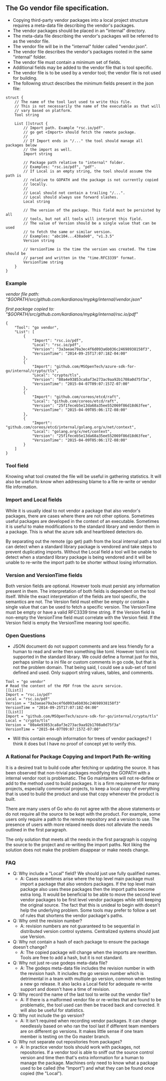 ## The Go vendor file specification.

 * Copying third-party vendor packages into a local project structure requires
    a meta-data file describing the vendor's packages.
 * The vendor packages should be placed in an "internal" directory.
 * The meta-data file describing the vendor's packages will be referred to as
    the vendor file.
 * The vendor file will be in the "internal" folder called "vendor.json".
 * The vendor file describes the vendor's packages rooted in the same "internal"
    folder.
 * The vendor file must contain a minimum set of fields.
 * Additional fields may be added to the vendor file that is tool specific.
 * The vendor file is to be used by a vendor tool; the vendor file is not used
    for building.
 * The following struct describes the minimum fields present in the json file:

```
struct {
	// The name of the tool last used to write this file.
	// This is not necessarily the name of the executable as that will
	// vary based on platform.
	Tool string
	
	List []struct {
		// Import path. Example "rsc.io/pdf".
		// go get <Import> should fetch the remote package.
		//
		// If Import ends in "/..." the tool should manage all packages below 
		// the import as well.
		Import string
		
		// Package path relative to "internal" folder.
		// Examples: "rsc.io/pdf", "pdf".
		// If Local is an empty string, the tool should assume the path is
		// relative to GOPATH and the package is not currently copied
		// locally.
		// 
		// Local should not contain a trailing "/...".
		// Local should always use forward slashes.
		Local string
		
		// The version of the package. This field must be persisted by all
		// tools, but not all tools will interpret this field.
		// The value of Version should be a single value that can be used
		// to fetch the same or similar version.
		// Examples: "abc104...438ade0", "v1.3.5"
		Version string
		
		// VersionTime is the time the version was created. The time should be
		// parsed and written in the "time.RFC3339" format.
		VersionTime string
	}
}
```

### Example
*vendor file path: "$GOPATH/src/github.com/kardianos/mypkg/internal/vendor.json"*

*first package copied to: "$GOPATH/src/github.com/kardianos/mypkg/internal/rsc.io/pdf"*

```
{
	"Tool": "go vendor",
	"List": [
		{
			"Import": "rsc.io/pdf",
			"Local": "rsc.io/pdf",
			"Version": "3a3aeae79a3ec4f6d093a6b036c24698938158f3",
			"VersionTime": "2014-09-25T17:07:18Z-04:00"
		},
		{
			"Import": "github.com/MSOpenTech/azure-sdk-for-go/internal/crypto/tls",
			"Local": "crypto/tls",
			"Version": "80a4e93853ca8af3e273ac9aa92b1708a0d75f3a",
			"VersionTime": "2015-04-07T09:07:157Z-07:00"
		},
		{
			"Import": "github.com/coreos/etcd/raft",
			"Local": "github.com/coreos/etcd/raft",
			"Version": "25f1feceb5e13da68a35ee552069f86d18d63fee",
			"VersionTime": "2015-04-09T05:06:17Z-08:00"
		},
		{
			"Import": "github.com/coreos/etcd/internal/golang.org/x/net/context",
			"Local": "golang.org/x/net/context",
			"Version": "25f1feceb5e13da68a35ee552069f86d18d63fee",
			"VersionTime": "2015-04-09T05:06:17Z-08:00"
		}
	]
}
```

### Tool field
Knowing what tool created the file will be useful in gathering statistics.
It will also be useful to know when addressing blame to a file re-write or
vendor file information.

### Import and Local fields
While it is usually ideal to not vendor a package that also vendor's packages,
there are cases where there are not other options. Sometimes useful packages
are developed in the context of an executable. Sometimes it is useful to make
modifications to the standard library and vendor them in a package. This is
what the azure sdk and heartbleed detectors do.

By separating out the remote (go get) path from the local internal path
a tool can detect when a standard library package is vendored and take steps
to prevent duplicating imports. Without the Local field a tool will be unable
to detect when a standard library package is being vendored and it will
be unable to re-write the import path to be shorter without losing information.

### Version and VersionTime fields
Both version fields are optional. However tools must persist any information
present in them. The interpretation of both fields is dependent on the tool
itself. While the exact interpretation of the fields are tool specific, the
semantics are not. The Version field must either be empty or contain a single
value that can be used to fetch a specific version. The VersionTime must be
empty or have a valid RFC3339 time string. If the Version field is non-empty
the VersionTime field must correlate with the Version field. If the Version
field is empty the VersionTime meaning tool specific.

### Open Questions
 * JSON document do not support comments and are less friendly for a human
    to read and write then something like toml. However toml is not supported
	in the standard library.
	We could define a format just for this, perhaps similar to a ini file
	or custom comments in go code, but that is not the problem domain.
	That being said, I could see a sub-set of toml defined and used.
	Only support string values, tables, and comments.

```
Tool = "go vendor"
# Read the content of the PDF from the azure service.
[[List]]
Import = "rsc.io/pdf"
Local = "rsc.io/pdf"
Version = "3a3aeae79a3ec4f6d093a6b036c24698938158f3"
VersionTime = "2014-09-25T17:07:18Z-04:00"
[[List]]
Import = "github.com/MSOpenTech/azure-sdk-for-go/internal/crypto/tls"
Local = "crypto/tls"
Version = "80a4e93853ca8af3e273ac9aa92b1708a0d75f3a"
VersionTime = "2015-04-07T09:07:157Z-07:00"
```

 * Will this contain enough information for trees of vendor packages?
    I think it does but I have no proof of concept yet to verify this.

### A Rational for Package Copying and Import Path Re-writing
It is a desired trait to build code after fetching or updating the source. It
has been observed that non-trivial packages modifying the GOPATH with a internal
vendor root is problematic. The Go maintainers will not re-define or add to
the method used to build packages. It is a firm requirement for many projects,
especially commercial projects, to keep a local copy of everything that is
used to build the product and use that copy whenever the product is built.

There are many users of Go who do not agree with the above statements or do
not require all the source to be kept with the product. For example, some
users only require a path to the remote repository and a version to use.
The presence of users with more relaxed needs does not alleviate the needs
outlined in the first paragraph.

The only solution that meets all the needs in the first paragraph is copying
the source to the project and re-writing the import paths. Not liking the
solution does not make the problem disappear or make needs change.

### FAQ
 * Q: Why include a "Local" field? We should just use fully qualified names.
     - A: Cases sometimes arise where the top level main package must import
	 a package that also vendors packages. If the top level main package
	 also uses these packages then the import paths become extra long.
	 It would be beneficial to be able to move the second level vendor
	 packages to be first level vendor packages while still keeping the
	 original source. The fact that this is unideal to begin with
	 doesn't help the underlying problem.
	 Some tools may prefer to follow a set of rules that shortens the
	 vendor package's paths.
 * Q: Why omit the revision number?
    - A: revision numbers are not guaranteed to be sequential in distributed
	 version control systems. Centralized systems should just use Version.
 * Q: Why not contain a hash of each package to ensure the package
    doesn't change?
    - A: The copied package will change when the imports are
	 rewritten. Tools are free to add a hash, but it is not standard.
 * Q: Why not just re-use godeps meta-data file?
    - A: The godeps meta-data file includes the revision number in with
	 the revision hash.
	 It includes the go version number which is detrimental in a team
	 with multiple go version, common when testing a new go release.
	 It also lacks a Local field for adequate re-write
	 support and doesn't have a time of revision.
 * Q: Why record the name of the last tool to write out the vendor file?
    - A: If there is a malformed vendor file or re-writes that are found
	 to be problematic, the tool used can then be traced back and corrected.
	 It will also be useful for statistics.
 * Q: Why not include the go version?
    - A: It isn't required when recording vendor packages. It can change
	 needlessly based on who ran the tool last if different team members
	 are on different go versions. It makes little sense if one team member
	 is testing on the Go master branch.
 * Q: Why not separate out repositories from packages?
    - A: In practice vendor tools should work with packages, not repositories.
	 If a vendor tool is able to sniff out the source control version and time
	 then that's extra information for a human to manage the package.
	 Machines only need to know what a package used to be called
	 (the "Import") and what they can be found once copied (the "Local").

